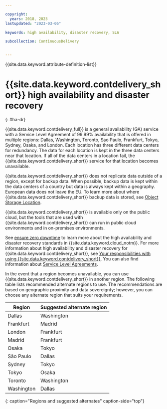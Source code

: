```yaml
---

copyright:
  years: 2018, 2023
lastupdated: "2023-03-06"

keywords: high availability, disaster recovery, SLA

subcollection: ContinuousDelivery


---
```


{{site.data.keyword.attribute-definition-list}}


# {{site.data.keyword.contdelivery_short}} high availability and disaster recovery
{: #ha-dr}

{{site.data.keyword.contdelivery_full}} is a general availability (GA) service with a Service Level Agreement of 99.99% availability that is offered in multiple regions: Dallas, Washington, Toronto, Sao Paulo, Frankfurt, Tokyo, Sydney, Osaka, and London. Each location has three different data centers for redundancy. The data for each location is kept in the three data centers near that location. If all of the data centers in a location fail, the {{site.data.keyword.contdelivery_short}} service for that location becomes unavailable.

{{site.data.keyword.contdelivery_short}} does not replicate data outside of a region, except for backup data. When possible, backup data is kept within the data centers of a country but data is always kept within a geography. European data does not leave the EU. To learn more about where {{site.data.keyword.contdelivery_short}} backup data is stored, see [Object Storage Location](/docs/ContinuousDelivery?topic=ContinuousDelivery-cd-compute-isolation#cd-object-storage).

{{site.data.keyword.contdelivery_short}} is available only on the public cloud, but the tools that are used with {{site.data.keyword.contdelivery_short}} can run in public cloud environments and in on-premises environments. 

See [ensure zero downtime](/docs/overview?topic=overview-zero-downtime#zero-downtime) to learn more about the high availability and disaster recovery standards in {{site.data.keyword.cloud_notm}}. For more information about high availability and disaster recovery for {{site.data.keyword.contdelivery_short}}, see [Your responsibilities with using {{site.data.keyword.contdelivery_short}}](/docs/ContinuousDelivery?topic=ContinuousDelivery-responsibilities-cd#disaster-recovery). You can also find information about [Service Level Agreements](/docs/overview?topic=overview-slas).

In the event that a region becomes unavailable, you can use {{site.data.keyword.contdelivery_short}} in another region. The following table lists recommended alternate regions to use. The recommendations are based on geographic proximity and data sovereignty; however, you can choose any alternate region that suits your requirements.

| Region | Suggested alternate region |
| ---------------  | ------------- |
| Dallas           | Washington |
| Frankfurt        | Madrid |
| London           | Frankfurt |
| Madrid           | Frankfurt |
| Osaka            |  Tokyo |
| São Paulo        | Dallas |
| Sydney           |  Tokyo |
| Tokyo            |  Osaka |
| Toronto          | Washington|
| Washington       | Dallas |
{: caption="Regions and suggested alternates" caption-side="top"}
